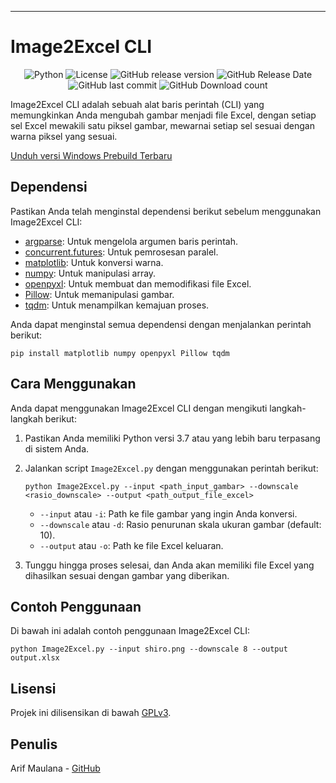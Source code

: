 ---

# Image2Excel CLI

<div align="center">
    <img src="https://img.shields.io/badge/python-v3.7+-blue.svg" alt="Python">
    <img src="https://img.shields.io/badge/license-GPLv3-blue.svg" alt="License">
    <img src="https://img.shields.io/github/v/release/Arifmaulanaazis/Image2Excel-CLI" alt="GitHub release version">
    <img src="https://img.shields.io/github/release-date/Arifmaulanaazis/Image2Excel-CLI" alt="GitHub Release Date">
    <img src="https://img.shields.io/github/last-commit/Arifmaulanaazis/Image2Excel-CLI" alt="GitHub last commit">
    <img src="https://img.shields.io/github/downloads/Arifmaulanaazis/Image2Excel-CLI/total" alt="GitHub Download count">
</div>


Image2Excel CLI adalah sebuah alat baris perintah (CLI) yang memungkinkan Anda mengubah gambar menjadi file Excel, dengan setiap sel Excel mewakili satu piksel gambar, mewarnai setiap sel sesuai dengan warna piksel yang sesuai.

[Unduh versi Windows Prebuild Terbaru](https://github.com/Arifmaulanaazis/Image2Excel-CLI/releases/latest)

## Dependensi

Pastikan Anda telah menginstal dependensi berikut sebelum menggunakan Image2Excel CLI:

- [argparse](https://docs.python.org/3/library/argparse.html): Untuk mengelola argumen baris perintah.
- [concurrent.futures](https://docs.python.org/3/library/concurrent.futures.html): Untuk pemrosesan paralel.
- [matplotlib](https://matplotlib.org/): Untuk konversi warna.
- [numpy](https://numpy.org/): Untuk manipulasi array.
- [openpyxl](https://openpyxl.readthedocs.io/): Untuk membuat dan memodifikasi file Excel.
- [Pillow](https://python-pillow.org/): Untuk memanipulasi gambar.
- [tqdm](https://github.com/tqdm/tqdm): Untuk menampilkan kemajuan proses.

Anda dapat menginstal semua dependensi dengan menjalankan perintah berikut:

```
pip install matplotlib numpy openpyxl Pillow tqdm
```

## Cara Menggunakan

Anda dapat menggunakan Image2Excel CLI dengan mengikuti langkah-langkah berikut:

1. Pastikan Anda memiliki Python versi 3.7 atau yang lebih baru terpasang di sistem Anda.

2. Jalankan script `Image2Excel.py` dengan menggunakan perintah berikut:

   ```
   python Image2Excel.py --input <path_input_gambar> --downscale <rasio_downscale> --output <path_output_file_excel>
   ```

   - `--input` atau `-i`: Path ke file gambar yang ingin Anda konversi.
   - `--downscale` atau `-d`: Rasio penurunan skala ukuran gambar (default: 10).
   - `--output` atau `-o`: Path ke file Excel keluaran.

3. Tunggu hingga proses selesai, dan Anda akan memiliki file Excel yang dihasilkan sesuai dengan gambar yang diberikan.

## Contoh Penggunaan

Di bawah ini adalah contoh penggunaan Image2Excel CLI:

```
python Image2Excel.py --input shiro.png --downscale 8 --output output.xlsx
```

## Lisensi

Projek ini dilisensikan di bawah [GPLv3](https://www.gnu.org/licenses/gpl-3.0.html).

## Penulis

Arif Maulana - [GitHub](https://github.com/Arifmaulanaazis)
